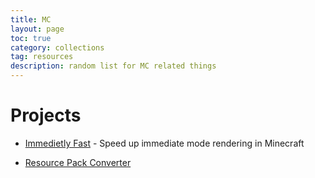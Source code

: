 ```yaml
---
title: MC
layout: page
toc: true
category: collections
tag: resources
description: random list for MC related things 
---
```


# Projects


- [Immedietly Fast](https://github.com/RaphiMC/ImmediatelyFast) - Speed up immediate mode rendering in Minecraft

- [Resource Pack Converter](https://github.com/agentdid127/ResourcePackConverter)